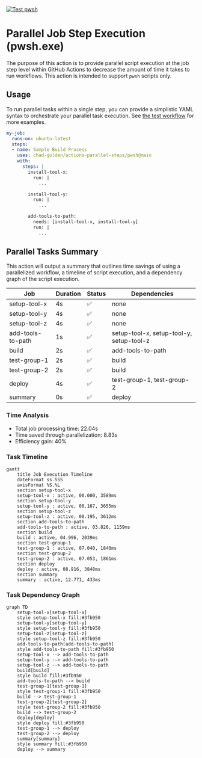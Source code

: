 [![Test pwsh](https://github.com/chad-golden/actions-parallel-steps/actions/workflows/test-pwsh.yml/badge.svg)](https://github.com/chad-golden/actions-parallel-steps/actions/workflows/test-pwsh.yml)

# Parallel Job Step Execution (pwsh.exe)
The purpose of this action is to provide parallel script execution at the job step level within GitHub Actions to decrease the amount of time it takes to run workflows. This action is intended to support `pwsh` scripts only.

## Usage
To run parallel tasks within a single step, you can provide a simplistic YAML syntax to orchestrate your parallel task execution. See [the test workflow](https://github.com/chad-golden/actions-parallel-steps/blob/main/.github/workflows/test-pwsh.yml) for more examples.

```yaml
my-job:
  runs-on: ubuntu-latest
  steps:
  - name: Sample Build Process
    uses: chad-golden/actions-parallel-steps/pwsh@main
    with:
      steps: |
        install-tool-x:
          run: |
            ...

        install-tool-y:
          run: |
            ...

        add-tools-to-path:
          needs: [install-tool-x, install-tool-y]
          run: |
            ...
```

## Parallel Tasks Summary
This action will output a summary that outlines time savings of using a parallelized workflow, a timeline of script execution, and a dependency graph of the script execution.

| Job | Duration | Status | Dependencies |
|-----|----------|--------|--------------|
| setup-tool-x | 4s | ✅ | none |
| setup-tool-y | 4s | ✅ | none |
| setup-tool-z | 4s | ✅ | none |
| add-tools-to-path | 1s | ✅ | setup-tool-x, setup-tool-y, setup-tool-z |
| build | 2s | ✅ | add-tools-to-path |
| test-group-1 | 2s | ✅ | build |
| test-group-2 | 2s | ✅ | build |
| deploy | 4s | ✅ | test-group-1, test-group-2 |
| summary | 0s | ✅ | deploy |

### Time Analysis
- Total job processing time: 22.04s
- Time saved through parallelization: 8.83s
- Efficiency gain: 40%

### Task Timeline
```mermaid
gantt
    title Job Execution Timeline
    dateFormat ss.SSS
    axisFormat %S.%L
    section setup-tool-x
    setup-tool-x : active, 00.000, 3589ms
    section setup-tool-y
    setup-tool-y : active, 00.167, 3655ms
    section setup-tool-z
    setup-tool-z : active, 00.195, 3612ms
    section add-tools-to-path
    add-tools-to-path : active, 03.826, 1159ms
    section build
    build : active, 04.996, 2039ms
    section test-group-1
    test-group-1 : active, 07.040, 1840ms
    section test-group-2
    test-group-2 : active, 07.053, 1861ms
    section deploy
    deploy : active, 08.916, 3848ms
    section summary
    summary : active, 12.771, 433ms
```

### Task Dependency Graph
```mermaid
graph TD
    setup-tool-x[setup-tool-x]
    style setup-tool-x fill:#3fb950
    setup-tool-y[setup-tool-y]
    style setup-tool-y fill:#3fb950
    setup-tool-z[setup-tool-z]
    style setup-tool-z fill:#3fb950
    add-tools-to-path[add-tools-to-path]
    style add-tools-to-path fill:#3fb950
    setup-tool-x --> add-tools-to-path
    setup-tool-y --> add-tools-to-path
    setup-tool-z --> add-tools-to-path
    build[build]
    style build fill:#3fb950
    add-tools-to-path --> build
    test-group-1[test-group-1]
    style test-group-1 fill:#3fb950
    build --> test-group-1
    test-group-2[test-group-2]
    style test-group-2 fill:#3fb950
    build --> test-group-2
    deploy[deploy]
    style deploy fill:#3fb950
    test-group-1 --> deploy
    test-group-2 --> deploy
    summary[summary]
    style summary fill:#3fb950
    deploy --> summary